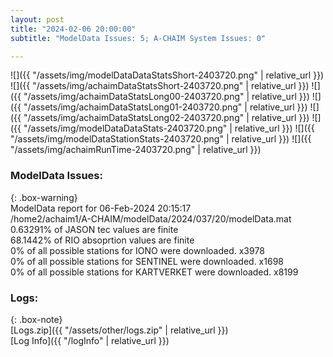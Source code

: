 ```yaml
---
layout: post
title: "2024-02-06 20:00:00"
subtitle: "ModelData Issues: 5; A-CHAIM System Issues: 0"

---
```


![]({{ "/assets/img/modelDataDataStatsShort-2403720.png" | relative_url }})
![]({{ "/assets/img/achaimDataStatsShort-2403720.png" | relative_url }})
![]({{ "/assets/img/achaimDataStatsLong00-2403720.png" | relative_url }})
![]({{ "/assets/img/achaimDataStatsLong01-2403720.png" | relative_url }})
![]({{ "/assets/img/achaimDataStatsLong02-2403720.png" | relative_url }})
![]({{ "/assets/img/modelDataDataStats-2403720.png" | relative_url }})
![]({{ "/assets/img/modelDataStationStats-2403720.png" | relative_url }})
![]({{ "/assets/img/achaimRunTime-2403720.png" | relative_url }})


### ModelData Issues:  
  
{: .box-warning}  
 ModelData report for 06-Feb-2024 20:15:17   
 /home2/achaim1/A-CHAIM/modelData/2024/037/20/modelData.mat   
 0.63291% of JASON tec values are finite   
 68.1442% of RIO absoprtion values are finite   
 0% of all possible stations for IONO were downloaded. x3978   
 0% of all possible stations for SENTINEL were downloaded. x1698   
 0% of all possible stations for KARTVERKET were downloaded. x8199   
  


### Logs:  
  
{: .box-note}  
[Logs.zip]({{ "/assets/other/logs.zip" | relative_url }})  
[Log Info]({{ "/logInfo" | relative_url }})  
